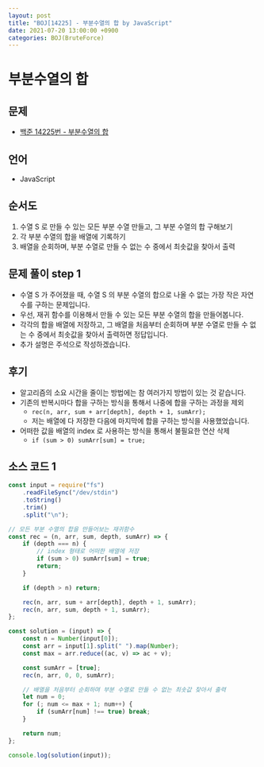 ```yaml
---
layout: post
title: "BOJ[14225] - 부분수열의 합 by JavaScript"
date: 2021-07-20 13:00:00 +0900
categories: BOJ(BruteForce)
---
```


# 부분수열의 합

## 문제

- [백준 14225번 - 부분수열의 합](https://www.acmicpc.net/problem/14225)

## 언어

- JavaScript

## 순서도

1. 수열 S 로 만들 수 있는 모든 부분 수열 만들고, 그 부분 수열의 합 구해보기
2. 각 부분 수열의 합을 배열에 기록하기
3. 배열을 순회하며, 부분 수열로 만들 수 없는 수 중에서 최솟값을 찾아서 출력

## 문제 풀이 step 1

- 수열 S 가 주어졌을 때, 수열 S 의 부분 수열의 합으로 나올 수 없는 가장 작은 자연수를 구하는 문제입니다.
- 우선, 재귀 함수를 이용해서 만들 수 있는 모든 부분 수열의 합을 만들어봅니다.
- 각각의 합을 배열에 저장하고, 그 배열을 처음부터 순회하며 부분 수열로 만들 수 없는 수 중에서 최솟값을 찾아서 출력하면 정답입니다.
- 추가 설명은 주석으로 작성하겠습니다.

## 후기

- 알고리즘의 소요 시간을 줄이는 방법에는 참 여러가지 방법이 있는 것 같습니다.
- 기존의 반복시마다 합을 구하는 방식을 통해서 나중에 합을 구하는 과정을 제외
  - `rec(n, arr, sum + arr[depth], depth + 1, sumArr);`
  - 저는 배열에 다 저장한 다음에 마지막에 합을 구하는 방식을 사용했었습니다.
- 어떠한 값을 배열의 index 로 사용하는 방식을 통해서 불필요한 연산 삭제
  - `if (sum > 0) sumArr[sum] = true;`

## 소스 코드 1

```jsx
const input = require("fs")
	.readFileSync("/dev/stdin")
	.toString()
	.trim()
	.split("\n");

// 모든 부분 수열의 합을 만들어보는 재귀함수
const rec = (n, arr, sum, depth, sumArr) => {
	if (depth === n) {
		// index 형태로 어떠한 배열에 저장
		if (sum > 0) sumArr[sum] = true;
		return;
	}

	if (depth > n) return;

	rec(n, arr, sum + arr[depth], depth + 1, sumArr);
	rec(n, arr, sum, depth + 1, sumArr);
};

const solution = (input) => {
	const n = Number(input[0]);
	const arr = input[1].split(" ").map(Number);
	const max = arr.reduce((ac, v) => ac + v);

	const sumArr = [true];
	rec(n, arr, 0, 0, sumArr);

	// 배열을 처음부터 순회하며 부분 수열로 만들 수 없는 최솟값 찾아서 출력
	let num = 0;
	for (; num <= max + 1; num++) {
		if (sumArr[num] !== true) break;
	}

	return num;
};

console.log(solution(input));
```
